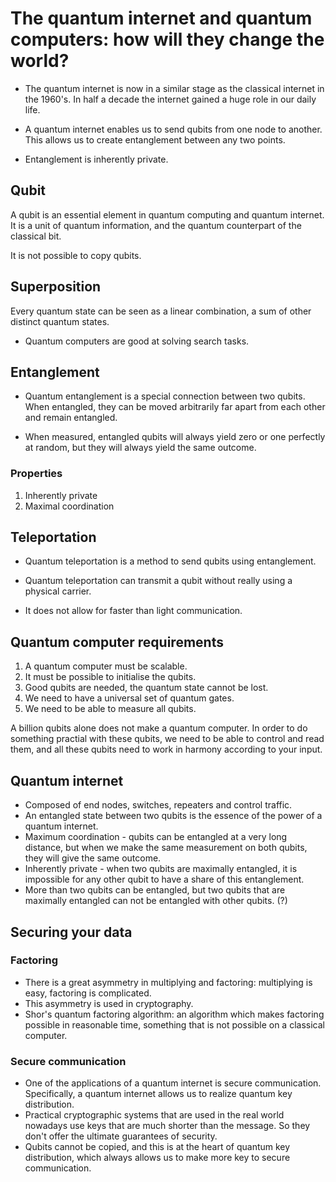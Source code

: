 # The quantum internet and quantum computers: how will they change the world?

- The quantum internet is now in a similar stage as the classical internet in the 1960's. In half a decade
the internet gained a huge role in our daily life.

- A quantum internet enables us to send qubits from one node to another. This allows us to create entanglement between any two points.

- Entanglement is inherently private.

## Qubit

A qubit is an essential element in quantum computing and quantum internet. It is a unit of quantum information,
and the quantum counterpart of the classical bit.

It is not possible to copy qubits.

## Superposition

Every quantum state can be seen as a linear combination, a sum of other distinct quantum states.

- Quantum computers are good at solving search tasks.

## Entanglement

- Quantum entanglement is a special connection between two qubits. When entangled, they can be moved
arbitrarily far apart from each other and remain entangled.

- When measured, entangled qubits will always yield zero or one perfectly at random, but they will
always yield the same outcome.

### Properties

1. Inherently private
2. Maximal coordination

## Teleportation

- Quantum teleportation is a method to send qubits using entanglement.

- Quantum teleportation can transmit a qubit without really using a physical carrier.

- It does not allow for faster than light communication.

## Quantum computer requirements

1. A quantum computer must be scalable.
2. It must be possible to initialise the qubits.
3. Good qubits are needed, the quantum state cannot be lost.
4. We need to have a universal set of quantum gates.
5. We need to be able to measure all qubits.

A billion qubits alone does not make a quantum computer. In order to do something practial with these qubits, we need to be able to control and read them, and all these qubits need to work in harmony according to your input.

## Quantum internet

- Composed of end nodes, switches, repeaters and control traffic.
- An entangled state between two qubits is the essence of the power of a quantum internet.
- Maximum coordination - qubits can be entangled at a very long distance, but when we make the same measurement on both qubits, they will give the same outcome.
- Inherently private - when two qubits are maximally entangled, it is impossible for any other qubit to have a share of this entanglement.
- More than two qubits can be entangled, but two qubits that are maximally entangled can not be entangled with other qubits. (?)

## Securing your data

### Factoring

- There is a great asymmetry in multiplying and factoring: multiplying is easy, factoring is complicated.
- This asymmetry is used in cryptography.
- Shor's quantum factoring algorithm: an algorithm which makes factoring possible in reasonable time, something that is not possible on a classical computer.

### Secure communication

- One of the applications of a quantum internet is secure communication. Specifically, a quantum internet allows us to realize quantum key distribution. 
- Practical cryptographic systems that are used in the real world nowadays use keys that are much shorter than the message. So they don't offer the ultimate guarantees of security. 
- Qubits cannot be copied, and this is at the heart of quantum key distribution, which always allows us to make more key to secure communication.
